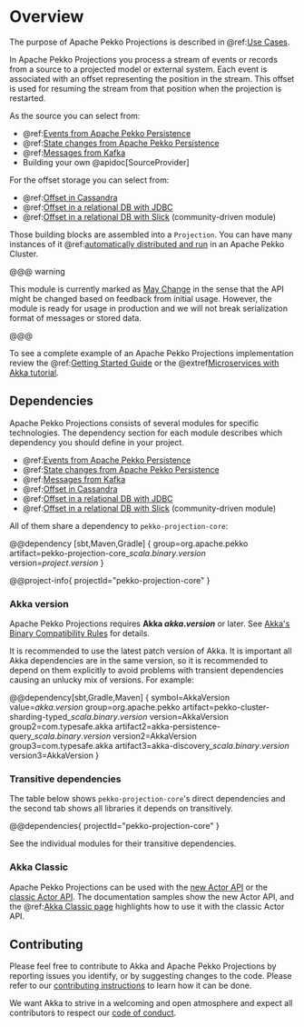 # Overview

The purpose of Apache Pekko Projections is described in @ref:[Use Cases](use-cases.md).

In Apache Pekko Projections you process a stream of events or records from a source to a projected model or external system.
Each event is associated with an offset representing the position in the stream. This offset is used for
resuming the stream from that position when the projection is restarted.

As the source you can select from:

* @ref:[Events from Apache Pekko Persistence](eventsourced.md)
* @ref:[State changes from Apache Pekko Persistence](durable-state.md)
* @ref:[Messages from Kafka](kafka.md)
* Building your own @apidoc[SourceProvider]

For the offset storage you can select from:

* @ref:[Offset in Cassandra](cassandra.md)
* @ref:[Offset in a relational DB with JDBC](jdbc.md)
* @ref:[Offset in a relational DB with Slick](slick.md) (community-driven module)

Those building blocks are assembled into a `Projection`. You can have many instances of it
@ref:[automatically distributed and run](running.md) in an Apache Pekko Cluster.

@@@ warning

This module is currently marked as [May Change](https://pekko.apache.org/docs/pekko/current/common/may-change.html)
in the sense that the API might be changed based on feedback from initial usage.
However, the module is ready for usage in production and we will not break serialization format of 
messages or stored data.

@@@

To see a complete example of an Apache Pekko Projections implementation review the @ref:[Getting Started Guide](getting-started/index.md)
or the @extref[Microservices with Akka tutorial](platform-guide:microservices-tutorial/).

## Dependencies

Apache Pekko Projections consists of several modules for specific technologies. The dependency section for
each module describes which dependency you should define in your project.

* @ref:[Events from Apache Pekko Persistence](eventsourced.md)
* @ref:[State changes from Apache Pekko Persistence](durable-state.md)
* @ref:[Messages from Kafka](kafka.md)
* @ref:[Offset in Cassandra](cassandra.md)
* @ref:[Offset in a relational DB with JDBC](jdbc.md)
* @ref:[Offset in a relational DB with Slick](slick.md) (community-driven module)

All of them share a dependency to `pekko-projection-core`: 

@@dependency [sbt,Maven,Gradle] {
  group=org.apache.pekko
  artifact=pekko-projection-core_$scala.binary.version$
  version=$project.version$
}

@@project-info{ projectId="pekko-projection-core" }

### Akka version

Apache Pekko Projections requires **Akka $akka.version$** or later. See [Akka's Binary Compatibility Rules](https://pekko.apache.org/docs/pekko/current/common/binary-compatibility-rules.html) for details.

It is recommended to use the latest patch version of Akka. 
It is important all Akka dependencies are in the same version, so it is recommended to depend on
them explicitly to avoid problems with transient dependencies causing an unlucky mix of versions. For example:

@@dependency[sbt,Gradle,Maven] {
  symbol=AkkaVersion
  value=$akka.version$
  group=org.apache.pekko
  artifact=pekko-cluster-sharding-typed_$scala.binary.version$
  version=AkkaVersion
  group2=com.typesafe.akka
  artifact2=akka-persistence-query_$scala.binary.version$
  version2=AkkaVersion
  group3=com.typesafe.akka
  artifact3=akka-discovery_$scala.binary.version$
  version3=AkkaVersion
}

### Transitive dependencies

The table below shows `pekko-projection-core`'s direct dependencies and the second tab shows all libraries it depends on transitively.

@@dependencies{ projectId="pekko-projection-core" }

See the individual modules for their transitive dependencies.

### Akka Classic

Apache Pekko Projections can be used with the [new Actor API](https://pekko.apache.org/docs/pekko/current/typed/actors.html) or
the [classic Actor API](https://pekko.apache.org/docs/pekko/current/index-classic.html). The documentation samples
show the new Actor API, and the @ref:[Akka Classic page](classic.md) highlights how to use it with the classic
Actor API.

## Contributing

Please feel free to contribute to Akka and Apache Pekko Projections by reporting issues you identify, or by suggesting changes to the code. Please refer to our [contributing instructions](https://github.com/akka/akka/blob/master/CONTRIBUTING.md) to learn how it can be done.

We want Akka to strive in a welcoming and open atmosphere and expect all contributors to respect our [code of conduct](https://www.lightbend.com/conduct).
